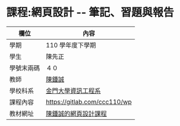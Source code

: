 # 課程:網頁設計 -- 筆記、習題與報告

欄位 | 內容
-----|--------
學期 | 110 學年度下學期
學生 |  陳先正
學號末兩碼 | ４０
教師 | [陳鍾誠](https://www.nqu.edu.tw/educsie/index.php?act=blog&code=list&ids=4)
學校科系 | [金門大學資訊工程系](https://www.nqu.edu.tw/educsie/index.php)
課程內容 | https://gitlab.com/ccc110/wp
教材網址 | [陳鍾誠的網頁設計課程](https://kinmen6.com/root/%E9%99%B3%E9%8D%BE%E8%AA%A0/%E8%AA%B2%E7%A8%8B/%E7%B6%B2%E9%A0%81%E8%A8%AD%E8%A8%88/README.md)
